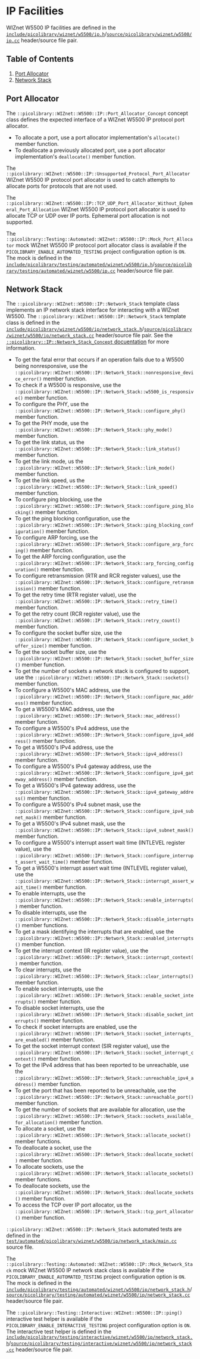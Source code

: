 # IP Facilities
WIZnet W5500 IP facilities are defined in the
[`include/picolibrary/wiznet/w5500/ip.h`](https://github.com/apcountryman/picolibrary/blob/main/include/picolibrary/wiznet/w5500/ip.h)/[`source/picolibrary/wiznet/w5500/ip.cc`](https://github.com/apcountryman/picolibrary/blob/main/source/picolibrary/wiznet/w5500/ip.cc)
header/source file pair.

## Table of Contents
1. [Port Allocator](#port-allocator)
1. [Network Stack](#network-stack)

## Port Allocator
The `::picolibrary::WIZnet::W5500::IP::Port_Allocator_Concept` concept class defines the
expected interface of a WIZnet W5500 IP protocol port allocator.
- To allocate a port, use a port allocator implementation's `allocate()` member function.
- To deallocate a previously allocated port, use a port allocator implementation's
  `deallocate()` member function.

The `::picolibrary::WIZnet::W5500::IP::Unsupported_Protocol_Port_Allocator` WIZnet W5500
IP protocol port allocator is used to catch attempts to allocate ports for protocols that
are not used.

The
`::picolibrary::WIZnet::W5500::IP::TCP_UDP_Port_Allocator_Without_Ephemeral_Port_Allocation`
WIZnet W5500 IP protocol port allocator is used to allocate TCP or UDP over IP ports.
Ephemeral port allocation is not supported.

The `::picolibrary::Testing::Automated::WIZnet::W5500::IP::Mock_Port_Allocator` mock
WIZnet W5500 IP protocol port allocator class is available if the
`PICOLIBRARY_ENABLE_AUTOMATED_TESTING` project configuration option is `ON`.
The mock is defined in the
[`include/picolibrary/testing/automated/wiznet/w5500/ip.h`](https://github.com/apcountryman/picolibrary/blob/main/include/picolibrary/testing/automated/wiznet/w5500/ip.h)/[`source/picolibrary/testing/automated/wiznet/w5500/ip.cc`](https://github.com/apcountryman/picolibrary/blob/main/source/picolibrary/testing/automated/wiznet/w5500/ip.cc)
header/source file pair.

## Network Stack
The `::picolibrary::WIZnet::W5500::IP::Network_Stack` template class implements an IP
network stack interface for interacting with a WIZnet W5500.
The `::picolibrary::WIZnet::W5500::IP::Network_Stack` template class is defined in the
[`include/picolibrary/wiznet/w5500/ip/network_stack.h`](https://github.com/apcountryman/picolibrary/blob/main/include/picolibrary/wiznet/w5500/ip/network_stack.h)/[`source/picolibrary/wiznet/w5500/ip/network_stack.cc`](https://github.com/apcountryman/picolibrary/blob/main/source/picolibrary/wiznet/w5500/ip/network_stack.cc)
header/source file pair.
See the [`::picolibrary::IP::Network_Stack_Concept`
docuentation](../../../network/ip.md#network-stack) for more information.
- To get the fatal error that occurs if an operation fails due to a W5500 being
  nonresponsive, use the
  `::picolibrary::WIZnet::W5500::IP::Network_Stack::nonresponsive_device_error()` member
  function.
- To check if a W5500 is responsive, use the
  `::picolibrary::WIZnet::W5500::IP::Network_Stack::w5500_is_responsive()` member
  function.
- To configure the PHY, use the
  `::picolibrary::WIZnet::W5500::IP::Network_Stack::configure_phy()` member function.
- To get the PHY mode, use the
  `::picolibrary::WIZnet::W5500::IP::Network_Stack::phy_mode()` member function.
- To get the link status, us the
  `::picolibrary::WIZnet::W5500::IP::Network_Stack::link_status()` member function.
- To get the link mode, us the
  `::picolibrary::WIZnet::W5500::IP::Network_Stack::link_mode()` member function.
- To get the link speed, us the
  `::picolibrary::WIZnet::W5500::IP::Network_Stack::link_speed()` member function.
- To configure ping blocking, use the
  `::picolibrary::WIZnet::W5500::IP::Network_Stack::configure_ping_blocking()` member
  function.
- To get the ping blocking configuration, use the
  `::picolibrary::WIZnet::W5500::IP::Network_Stack::ping_blocking_configuration()` member
  function.
- To configure ARP forcing, use the
  `::picolibrary::WIZnet::W5500::IP::Network_Stack::configure_arp_forcing()` member
  function.
- To get the ARP forcing configuration, use the
  `::picolibrary::WIZnet::W5500::IP::Network_Stack::arp_forcing_configuration()` member
  function.
- To configure retransmission (RTR and RCR register values), use the
  `::picolibrary::WIZnet::W5500::IP::Network_Stack::configure_retransmission()` member
  function.
- To get the retry time (RTR register value), use the
  `::picolibrary::WIZnet::W5500::IP::Network_Stack::retry_time()` member function.
- To get the retry count (RCR register value), use the
  `::picolibrary::WIZnet::W5500::IP::Network_Stack::retry_count()` member function.
- To configure the socket buffer size, use the
  `::picolibrary::WIZnet::W5500::IP::Network_Stack::configure_socket_buffer_size()` member
  function.
- To get the socket buffer size, use the
  `::picolibrary::WIZnet::W5500::IP::Network_Stack::socket_buffer_size()` member function.
- To get the number of sockets a network stack is configured to support, use the
  `::picolibrary::WIZnet::W5500::IP::Network_Stack::sockets()` member function.
- To configure a W5500's MAC address, use the
  `::picolibrary::WIZnet::W5500::IP::Network_Stack::configure_mac_address()` member
  function.
- To get a W5500's MAC address, use the
  `::picolibrary::WIZnet::W5500::IP::Network_Stack::mac_address()` member function.
- To configure a W5500's IPv4 address, use the
  `::picolibrary::WIZnet::W5500::IP::Network_Stack::configure_ipv4_address()` member
  function.
- To get a W5500's IPv4 address, use the
  `::picolibrary::WIZnet::W5500::IP::Network_Stack::ipv4_address()` member function.
- To configure a W5500's IPv4 gateway address, use the
  `::picolibrary::WIZnet::W5500::IP::Network_Stack::configure_ipv4_gateway_address()`
  member function.
- To get a W5500's IPv4 gateway address, use the
  `::picolibrary::WIZnet::W5500::IP::Network_Stack::ipv4_gateway_address()` member
  function.
- To configure a W5500's IPv4 subnet mask, use the
  `::picolibrary::WIZnet::W5500::IP::Network_Stack::configure_ipv4_subnet_mask()` member
  function.
- To get a W5500's IPv4 subnet mask, use the
  `::picolibrary::WIZnet::W5500::IP::Network_Stack::ipv4_subnet_mask()` member function.
- To configure a W5500's interrupt assert wait time (INTLEVEL register value), use the
  `::picolibrary::WIZnet::W5500::IP::Network_Stack::configure_interrupt_assert_wait_time()`
  member function.
- To get a W5500's interrupt assert wait time (INTLEVEL register value), use the
  `::picolibrary::WIZnet::W5500::IP::Network_Stack::interrupt_assert_wait_time()` member
  function.
- To enable interrupts, use the
  `::picolibrary::WIZnet::W5500::IP::Network_Stack::enable_interrupts()` member function.
- To disable interrupts, use the
  `::picolibrary::WIZnet::W5500::IP::Network_Stack::disable_interrupts()` member
  functions.
- To get a mask identifying the interrupts that are enabled, use the
  `::picolibrary::WIZnet::W5500::IP::Network_Stack::enabled_interrupts()` member function.
- To get the interrupt context (IR register value), use the
  `::picolibrary::WIZnet::W5500::IP::Network_Stack::interrupt_context()` member function.
- To clear interrupts, use the
  `::picolibrary::WIZnet::W5500::IP::Network_Stack::clear_interrupts()` member function.
- To enable socket interrupts, use the
  `::picolibrary::WIZnet::W5500::IP::Network_Stack::enable_socket_interrupts()` member
  function.
- To disable socket interrupts, use the
  `::picolibrary::WIZnet::W5500::IP::Network_Stack::disable_socket_interrupts()` member
  function.
- To check if socket interrupts are enabled, use the
  `::picolibrary::WIZnet::W5500::IP::Network_Stack::socket_interrupts_are_enabled()`
  member function.
- To get the socket interrupt context (SIR register value), use the
  `::picolibrary::WIZnet::W5500::IP::Network_Stack::socket_interrupt_context()` member
  function.
- To get the IPv4 address that has been reported to be unreachable, use the
  `::picolibrary::WIZnet::W5500::IP::Network_Stack::unreachable_ipv4_address()` member
  function.
- To get the port that has been reported to be unreachable, use the
  `::picolibrary::WIZnet::W5500::IP::Network_Stack::unreachable_port()` member function.
- To get the number of sockets that are available for allocation, use the
  `::picolibrary::WIZnet::W5500::IP::Network_Stack::sockets_available_for_allocation()`
  member function.
- To allocate a socket, use the
  `::picolibrary::WIZnet::W5500::IP::Network_Stack::allocate_socket()` member functions.
- To deallocate a socket, use the
  `::picolibrary::WIZnet::W5500::IP::Network_Stack::deallocate_socket()` member function.
- To allocate sockets, use the
  `::picolibrary::WIZnet::W5500::IP::Network_Stack::allocate_sockets()` member functions.
- To deallocate sockets, use the
  `::picolibrary::WIZnet::W5500::IP::Network_Stack::deallocate_sockets()` member function.
- To access the TCP over IP port allocator, us the
  `::picolibrary::WIZnet::W5500::IP::Network_Stack::tcp_port_allocator()` member function.

`::picolibrary::WIZnet::W5500::IP::Network_Stack` automated tests are defined in the
[`test/automated/picolibrary/wiznet/w5500/ip/network_stack/main.cc`](https://github.com/apcountryman/picolibrary/blob/main/test/automated/picolibrary/wiznet/w5500/ip/network_stack/main.cc)
source file.

The `::picolibrary::Testing::Automated::WIZnet::W5500::IP::Mock_Network_Stack` mock WIZnet
W5500 IP network stack class is available if the `PICOLIBRARY_ENABLE_AUTOMATED_TESTING`
project configuration option is `ON`.
The mock is defined in the
[`include/picolibrary/testing/automated/wiznet/w5500/ip/network_stack.h`](https://github.com/apcountryman/picolibrary/blob/main/include/picolibrary/testing/automated/wiznet/w5500/ip/network_stack.h)/[`source/picolibrary/testing/automated/wiznet/w5500/ip/network_stack.cc`](https://github.com/apcountryman/picolibrary/blob/main/source/picolibrary/testing/automated/wiznet/w5500/ip/network_stack.cc)
header/source file pair.

The `::picolibrary::Testing::Interactive::WIZnet::W5500::IP::ping()` interactive test
helper is available if the `PICOLIBRARY_ENABLE_INTERACTIVE_TESTING` project configuration
option is `ON`.
The interactive test helper is defined in the
[`include/picolibrary/testing/interactive/wiznet/w5500/ip/network_stack.h`](https://github.com/apcountryman/picolibrary/blob/main/include/picolibrary/testing/interactive/wiznet/w5500/ip/network_stack.h)/[`source/picolibrary/testing/interactive/wiznet/w5500/ip/network_stack.cc`](https://github.com/apcountryman/picolibrary/blob/main/source/picolibrary/testing/interactive/wiznet/w5500/ip/network_stack.cc)
header/source file pair.
